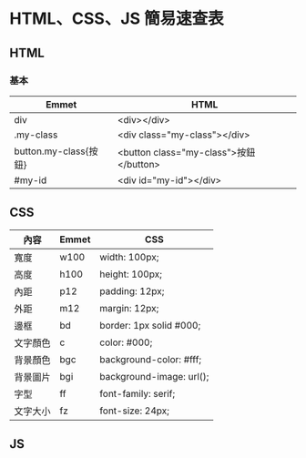 # HTML、CSS、JS 簡易速查表

## HTML

### 基本

| Emmet                 | HTML                                               |
| --------------------- | -------------------------------------------------- |
| div                   | &lt;div&gt;&lt;/div&gt;                            |
| .my-class             | &lt;div class="my-class"&gt;&lt;/div&gt;           |
| button.my-class{按鈕} | &lt;button class="my-class"&gt;按鈕&lt;/button&gt; |
| #my-id                | &lt;div id="my-id"&gt;&lt;/div&gt;                 |

## CSS

| 內容     | Emmet | CSS                      |
| -------- | ----- | ------------------------ |
| 寬度     | w100  | width: 100px;            |
| 高度     | h100  | height: 100px;           |
| 內距     | p12   | padding: 12px;           |
| 外距     | m12   | margin: 12px;            |
| 邊框     | bd    | border: 1px solid #000;  |
| 文字顏色 | c     | color: #000;             |
| 背景顏色 | bgc   | background-color: #fff;  |
| 背景圖片 | bgi   | background-image: url(); |
| 字型     | ff    | font-family: serif;      |
| 文字大小 | fz    | font-size: 24px;         |

## JS
